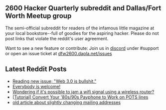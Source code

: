 ## 2600 Hacker Quarterly subreddit and Dallas/Fort Worth Meetup group
The semi-official subreddit for readers of the infamous little magazine at your local bookstore--full of goodies for the aspiring hacker. Please do not post links that violate the reddit's user agreement.

Want to see a new feature or contribute: 
Join us in [discord](https://dfw2600.dapla.net/chat) under #support or open an issue ticket at [dfw2600.dapla.net/issues](https://dfw2600.dapla.net/issues)

## Latest Reddit Posts
<!-- BLOG-POST-LIST:START -->
- [Reading new issue; "Web 3.0 is bullshit."](https://www.reddit.com/r/2600/comments/vl4gi9/reading_new_issue_web_30_is_bullshit/)
- [Everybody is welcome!](https://www.reddit.com/r/2600/comments/vkkd5a/everybody_is_welcome/)
- [Wondering if it's possible to jam a wifi signal using a wireless router?](https://www.reddit.com/r/2600/comments/vjxqla/wondering_if_its_possible_to_jam_a_wifi_signal/)
- [[Tutorial] Convert Your '80s/90s Payphone to Work on POTS lines](https://www.reddit.com/r/2600/comments/vhpfmq/tutorial_convert_your_80s90s_payphone_to_work_on/)
- [old article about slightly changing mailing addresses](https://www.reddit.com/r/2600/comments/vhky6u/old_article_about_slightly_changing_mailing/)
<!-- BLOG-POST-LIST:END -->
